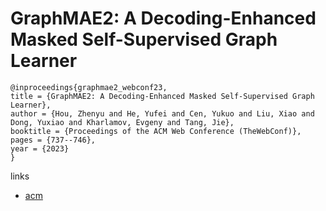 # GraphMAE2: A Decoding-Enhanced Masked Self-Supervised Graph Learner

```
@inproceedings{graphmae2_webconf23,
title = {GraphMAE2: A Decoding-Enhanced Masked Self-Supervised Graph Learner},
author = {Hou, Zhenyu and He, Yufei and Cen, Yukuo and Liu, Xiao and Dong, Yuxiao and Kharlamov, Evgeny and Tang, Jie},
booktitle = {Proceedings of the ACM Web Conference (TheWebConf)},
pages = {737--746},
year = {2023}
}
```

links
- [acm](https://dl.acm.org/doi/10.1145/3543507.3583379)
